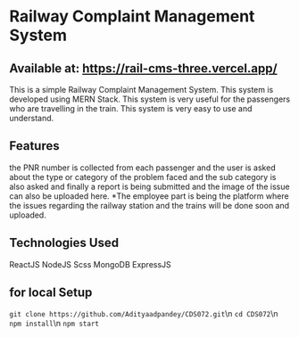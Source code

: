 # Railway Complaint Management System
## Available at: https://rail-cms-three.vercel.app/
This is a simple Railway Complaint Management System. This system is developed using MERN Stack. This system is very useful for the passengers who are travelling in the train. This system is very easy to use and understand.

## Features

the PNR number is collected from each passenger and the user is asked about the type or category of the problem faced and the sub category is also asked and finally a report is being submitted and the image of the issue can also be uploaded here.
\*The employee part is being the platform where the issues regarding the railway station and the trains will be done soon and uploaded.


## Technologies Used
ReactJS
NodeJS
Scss
MongoDB
ExpressJS

## for local Setup
`git clone https://github.com/Adityaadpandey/CDS072.git`\n
`cd CDS072`\n
`npm install`\n
`npm start`

